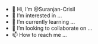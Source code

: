 - 👋 Hi, I’m @Suranjan-Crisil
- 👀 I’m interested in ...
- 🌱 I’m currently learning ...
- 💞️ I’m looking to collaborate on ...
- 📫 How to reach me ...

<!---
Suranjan-Crisil/Suranjan-Crisil is a ✨ special ✨ repository because its `README.md` (this file) appears on your GitHub profile.
You can click the Preview link to take a look at your changes.
--->
